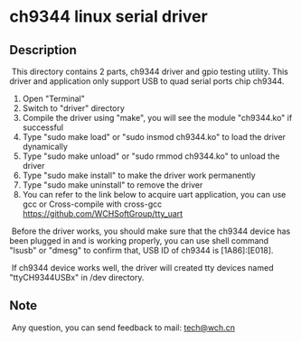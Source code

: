 # ch9344 linux serial driver

## Description

​	This directory contains 2 parts, ch9344 driver and gpio testing utility. This driver and application only support USB to quad serial ports chip ch9344.

1. Open "Terminal"
2. Switch to "driver" directory
3. Compile the driver using "make", you will see the module "ch9344.ko" if successful
4. Type "sudo make load" or "sudo insmod ch9344.ko" to load the driver dynamically
5. Type "sudo make unload" or "sudo rmmod ch9344.ko" to unload the driver
6. Type "sudo make install" to make the driver work permanently
7. Type "sudo make uninstall" to remove the driver
8. You can refer to the link below to acquire uart application, you can use gcc or Cross-compile with cross-gcc
   https://github.com/WCHSoftGroup/tty_uart

​	Before the driver works, you should make sure that the ch9344 device has been plugged in and is working properly, you can use shell command "lsusb" or "dmesg" to confirm that, USB ID of ch9344 is [1A86]:[E018].

​	If ch9344 device works well, the driver will created tty devices named "ttyCH9344USBx" in /dev directory.

## Note

​	Any question, you can send feedback to mail: tech@wch.cn